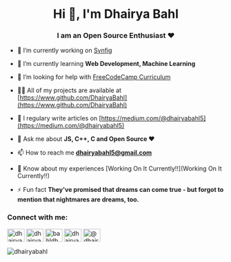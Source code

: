 ﻿<h1 align="center">Hi 👋, I'm Dhairya Bahl</h1>
<h3 align="center">I am an Open Source Enthusiast ❤️</h3>


- 🔭 I’m currently working on [Synfig](https://www.github.com/synfig/synfig)

- 🌱 I’m currently learning **Web Development, Machine Learning**

- 🤝 I’m looking for help with [FreeCodeCamp Curriculum](https//www.freecodecamp.org/learn)

- 👨‍💻 All of my projects are available at [https://www.github.com/DhairyaBahl](https://www.github.com/DhairyaBahl)

- 📝 I regulary write articles on [https://medium.com/@dhairyabahl5](https://medium.com/@dhairyabahl5)

- 💬 Ask me about **JS, C++, C and Open Source ❤️**

- 📫 How to reach me **dhairyabahl5@gmail.com**

- 📄 Know about my experiences [Working On It Currently!!](Working On It Currently!!)

- ⚡ Fun fact **They've promised that dreams can come true - but forgot to mention that nightmares are dreams, too.**

<h3 align="left">Connect with me:</h3>
<p align="left">
<a href="https://codepen.io/dhairyabahl" target="blank"><img align="center" src="https://cdn.jsdelivr.net/npm/simple-icons@3.0.1/icons/codepen.svg" alt="dhairyabahl" height="30" width="40" /></a>
<a href="https://dev.to/dhairyabahl" target="blank"><img align="center" src="https://cdn.jsdelivr.net/npm/simple-icons@3.0.1/icons/dev-dot-to.svg" alt="dhairyabahl" height="30" width="40" /></a>
<a href="https://twitter.com/bahldhairya" target="blank"><img align="center" src="https://cdn.jsdelivr.net/npm/simple-icons@3.0.1/icons/twitter.svg" alt="bahldhairya" height="30" width="40" /></a>
<a href="https://linkedin.com/in/dhairya-bahl" target="blank"><img align="center" src="https://cdn.jsdelivr.net/npm/simple-icons@3.0.1/icons/linkedin.svg" alt="dhairya-bahl" height="30" width="40" /></a>
<a href="https://medium.com/@dhairyabahl5" target="blank"><img align="center" src="https://cdn.jsdelivr.net/npm/simple-icons@3.0.1/icons/medium.svg" alt="@dhairyabahl5" height="30" width="40" /></a>
</p>

<p><img align="left" src="https://github-readme-stats.vercel.app/api/top-langs?username=dhairyabahl&show_icons=true&locale=en&layout=compact" alt="dhairyabahl" /></p>

